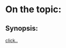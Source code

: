 # On the topic:

## Synopsis:

[click..](https://www.notion.so/16-4-cross-Autoprefix-f6b6e73e661f4797b1084619fc4a63a6)
